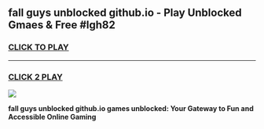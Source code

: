 
## fall guys unblocked github.io - Play Unblocked Gmaes & Free #lgh82
<h3>
<a href="https://news.freeplayer.one?title=fall_guys_unblocked_github.io&ref=27F">CLICK TO PLAY</a></h3>
<hr>

<h3>
<a href="https://news.freeplayer.one?title=fall_guys_unblocked_github.io&ref=27F">CLICK 2 PLAY</a>
  
</h3>

<a href="https://news.freeplayer.one?title=fall_guys_unblocked_github.io&ref=27F/"><img src="https://clearcache.store/games.png"></a>


**fall guys unblocked github.io games unblocked: Your Gateway to Fun and Accessible Online Gaming**

